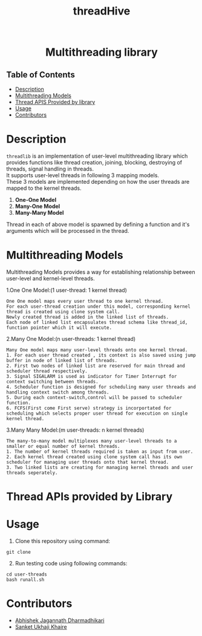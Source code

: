 <h1 align="center">threadHive</h1> 
<br/>
<div align="center">
  <h1><strong>Multithreading library</strong></h1>
</div>

## Table of Contents
- [Description](#description)
- [Multithreading Models](#multithreading_models)
- [Thread APIS Provided by library](#thread_apis)
- [Usage](#usage)
- [Contributors](#cont)

# Description <a name="description"></a>
` threadlib ` is an implementation of user-level multithreading library which provides functions like thread creation, joining, blocking, destroying of threads, signal handling in threads.<br>
It supports user-level threads in following 3 mapping models.
<br>
These 3 models are implemented depending on how the user threads are mapped to the kernel threads.
<ol>
    <li><strong>One-One Model</strong></li>
    <li><strong>Many-One Model</strong></li>
    <li><strong>Many-Many Model</strong></li>
</ol>
Thread in each of above model is spawned by defining a function and it's arguments which will be processed in the thread.
<br/>

# Multithreading Models  <a name="multithreading_models"></a>
Multithreading Models provides a way for establishing relationship between user-level and kernel-level threads.

1.One One Model:(1 user-thread: 1 kernel thread)
<br/>
```
One One model maps every user thread to one kernel thread.
For each user-thread creation under this model, corresponding kernel thread is created using clone system call.
Newly created thread is added in the linked list of threads.
Each node of linked list encapsulates thread schema like thread_id, function pointer which it will execute.
```

2.Many One Model:(n user-threads: 1 kernel thread)
<br/>
```
Many One model maps many user-level threads onto one kernel thread. 
1. For each user thread created , its context is also saved using jump buffer in node of linked list of threads.
2. First two nodes of linked list are reserved for main thread and scheduler thread respectively.
3. Signal SIGALARM is used as indicator for Timer Interrupt for context switching between threads.
4. Scheduler function is designed for scheduling many user threads and handling context switch among threads.
5. During each context-switch,control will be passed to scheduler function.
6. FCFS(First come First serve) strategy is incorportated for scheduling which selects proper user thread for execution on single kernel thread.
```

3.Many Many Model:(m user-threads: n kernel threads)
<br/>
```
The many-to-many model multiplexes many user-level threads to a smaller or equal number of kernel threads.
1. The number of kernel threads required is taken as input from user.
2. Each kernel thread created using clone system call has its own scheduler for managing user threads onto that kernel thread.
3. Two linked lists are creating for managing kernel threads and user threads seperately.
```

# Thread APIs provided by Library  <a name="thread_apis"></a>


# Usage <a name="usage"></a>

1. Clone this repository using command:
```
git clone 
```
2. Run testing code using following commands:
```
cd user-threads
bash runall.sh
```


# Contributors   <a name="cont"></a>
<ul>
<li><a href="abhishekdharmadhikari25@gmail.com">Abhishek Jagannath Dharmadhikari</a></li>
<li><a href="sanketuk@gmail.com">Sanket Ukhaji Khaire</a></li>
</ul>

